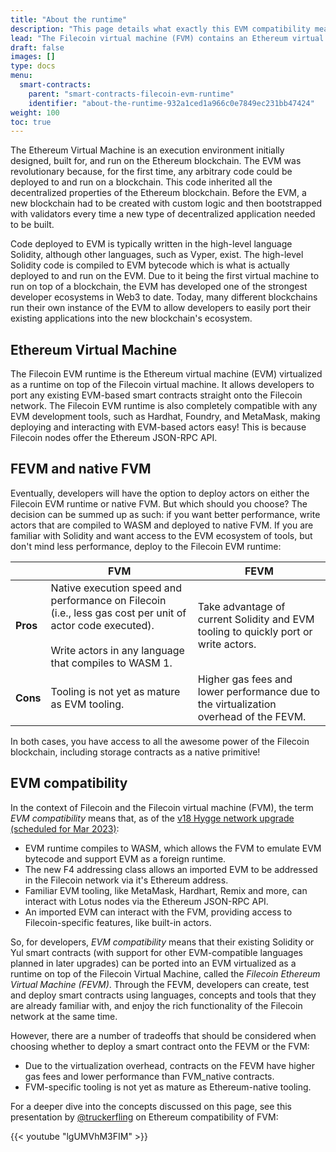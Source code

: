 ```yaml
---
title: "About the runtime"
description: "This page details what exactly this EVM compatibility means, and any other information that Ethereum developers may need to build applications on the Filecoin virtual machine."
lead: "The Filecoin virtual machine (FVM) contains an Ethereum virtual machine (EVM) runtime, allowing Ethereum and Solidity developers to run their contracts on the FVM with little to no modifications. This page details what exactly this EVM compatibility means, and any other information that Ethereum developers may need before building applications on the FVM."
draft: false
images: []
type: docs
menu:
  smart-contracts:
    parent: "smart-contracts-filecoin-evm-runtime"
    identifier: "about-the-runtime-932a1ced1a966c0e7849ec231bb47424"
weight: 100
toc: true
---
```


The Ethereum Virtual Machine is an execution environment initially designed, built for, and run on the Ethereum blockchain. The EVM was revolutionary because, for the first time, any arbitrary code could be deployed to and run on a blockchain. This code inherited all the decentralized properties of the Ethereum blockchain. Before the EVM, a new blockchain had to be created with custom logic and then bootstrapped with validators every time a new type of decentralized application needed to be built.

Code deployed to EVM is typically written in the high-level language Solidity, although other languages, such as Vyper, exist. The high-level Solidity code is compiled to EVM bytecode which is what is actually deployed to and run on the EVM. Due to it being the first virtual machine to run on top of a blockchain, the EVM has developed one of the strongest developer ecosystems in Web3 to date. Today, many different blockchains run their own instance of the EVM to allow developers to easily port their existing applications into the new blockchain's ecosystem.

## Ethereum Virtual Machine

The Filecoin EVM runtime is the Ethereum virtual machine (EVM) virtualized as a runtime on top of the Filecoin virtual machine. It allows developers to port any existing EVM-based smart contracts straight onto the Filecoin network. The Filecoin EVM runtime is also completely compatible with any EVM development tools, such as Hardhat, Foundry, and MetaMask, making deploying and interacting with EVM-based actors easy! This is because Filecoin nodes offer the Ethereum JSON-RPC API.

## FEVM and native FVM

Eventually, developers will have the option to deploy actors on either the Filecoin EVM runtime or native FVM. But which should you choose? The decision can be summed up as such: if you want better performance, write actors that are compiled to WASM and deployed to native FVM. If you are familiar with Solidity and want access to the EVM ecosystem of tools, but don't mind less performance, deploy to the Filecoin EVM runtime:

| &nbsp; | FVM | FEVM |
| ------ | --- | ---- |
| **Pros** | Native execution speed and performance on Filecoin (i.e., less gas cost per unit of actor code executed).<br><br>Write actors in any language that compiles to WASM 1. | Take advantage of current Solidity and EVM tooling to quickly port or write actors. |
| **Cons** | Tooling is not yet as mature as EVM tooling. | Higher gas fees and lower performance due to the virtualization overhead of the FEVM. |

In both cases, you have access to all the awesome power of the Filecoin blockchain, including storage contracts as a native primitive!

## EVM compatibility

In the context of Filecoin and the Filecoin virtual machine (FVM), the term _EVM compatibility_ means that, as of the [v18 Hygge network upgrade (scheduled for Mar 2023)](https://github.com/filecoin-project/community/discussions/74?sort=new#discussioncomment-4313888):

- EVM runtime compiles to WASM, which allows the FVM to emulate EVM bytecode and support EVM as a foreign runtime.
- The new F4 addressing class allows an imported EVM to be addressed in the Filecoin network via it's Ethereum address.
- Familiar EVM tooling, like MetaMask, Hardhart, Remix and more, can interact with Lotus nodes via the Ethereum JSON-RPC API.
- An imported EVM can interact with the FVM, providing access to Filecoin-specific features, like built-in actors.

So, for developers, _EVM compatibility_ means that their existing Solidity or Yul smart contracts (with support for other EVM-compatible languages planned in later upgrades) can be ported into an EVM virtualized as a runtime on top of the Filecoin Virtual Machine, called the _Filecoin Ethereum Virtual Machine (FEVM)_. Through the FEVM, developers can create, test and deploy smart contracts using languages, concepts and tools that they are already familiar with, and enjoy the rich functionality of the Filecoin network at the same time. 

However, there are a number of tradeoffs that should be considered when choosing whether to deploy a smart contract onto the FEVM or the FVM:

- Due to the virtualization overhead, contracts on the FEVM have higher gas fees and lower performance than FVM_native contracts.
- FVM-specific tooling is not yet as mature as Ethereum-native tooling.

For a deeper dive into the concepts discussed on this page, see this presentation by [@truckerfling]('https://twitter.com/truckerfling') on Ethereum compatibility of FVM:

{{< youtube "lgUMVhM3FIM" >}}
